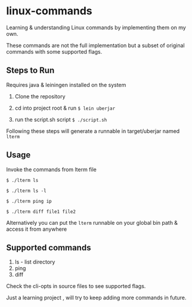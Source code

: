 # linux-commands

Learning & understanding Linux commands by implementing them on my own.

These commands are not the full implementation but a subset of original commands with some supported flags.

## Steps to Run

Requires java & leiningen installed on the system

1. Clone the repository

2. cd into project root & run ```$ lein uberjar ```

3. run the script.sh script ``` $ ./script.sh ```

Following these steps will generate a runnable in target/uberjar named `lterm`

## Usage

Invoke the commands from lterm file

    $ ./lterm ls
    
    $ ./lterm ls -l
    
    $ ./lterm ping ip
    
    $ ./lterm diff file1 file2

Alternatively you can put the `lterm` runnable on your global bin path & access it from anywhere

## Supported commands

1. ls - list directory
2. ping
3. diff


Check the cli-opts in source files to see supported flags.

Just a learning project , will try to keep adding more commands in future.

